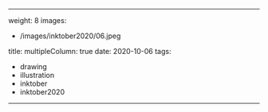 
---
weight: 8
images:
- /images/inktober2020/06.jpeg

title:
multipleColumn: true
date: 2020-10-06
tags:
- drawing
- illustration
- inktober
- inktober2020
---

